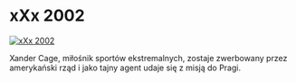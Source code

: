xXx 2002 
=============
[![xXx 2002 ](http://vidos.pl/images/player.gif)](http://vidos.pl/xxx-2002)

 Xander Cage, miłośnik sportów ekstremalnych, zostaje zwerbowany przez amerykański rząd i jako tajny agent udaje się z misją do Pragi.
